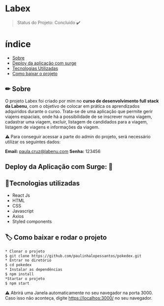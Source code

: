 # Labex

> Status do Projeto: Concluido :heavy_check_mark:

# índice
  
  - [Sobre](#-Sobre)
  - [Deploy da aplicação com surge](#-Deploy-da-aplicação-com-surge)
  - [Tecnologias Utilizadas](#-Tecnologias-Utilizadas)
  - [Como baixar o projeto](#-Como-baixar-o-projeto)
 
## ✏ Sobre
O projeto Labex foi criado por mim no **curso de desenvolvimento full stack da Labenu**, com o objetivo de colocar em prática os aprendizados adquiridos durante o curso.
Trata-se de uma aplicação que permite gerir viajens espaciais, onde há a possibilidade de se inscrever numa viagem, cadastrar uma viagem, excluir, listagem 
de candidados para a viagem, listagem de viagens e informações da viagem.

 ⚠ Para conseguir acessar a parte do admin do projeto, será necessário utilizar os seguintes dados:

**Email:** paula.cruz@labenu.com
**Senha:** 123456

 ## Deploy da Aplicação com Surge: :dash:
>

## 📌Tecnologias utilizadas
- React Js
- HTML
- CSS
- Javascript
- Axios
- Styled components
## 🏷 Como baixar e rodar o projeto
```Bash
* Clonar o projeto
$ git clone https://github.com/paulinhalopessantos/pokedex.git
* Entrar no diretório
$ cd pokedex
* Instalar as dependências
$ npm install
*Startar o projeto
$ npm start
```
⚠ Abrirá uma Janela automaticamente no seu navegador na porta 3000. Caso isso não aconteça, digite <https://localhos:3000/> no seu navegador.

